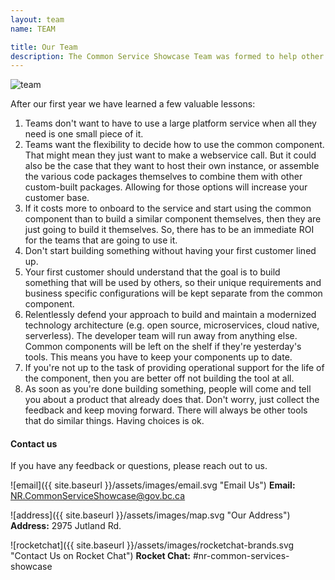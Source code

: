 ```yaml
---
layout: team
name: TEAM

title: Our Team
description: The Common Service Showcase Team was formed to help other development teams find and easily onboard to common services to reduce the duplication of software capabilities.
---
```

<div class="text-center mb-5">
    <img src="{{ site.baseurl }}/assets/images/csst-team.png" alt="team" title="Our Team">
</div>

After our first year we have learned a few valuable lessons:

1. Teams don't want to have to use a large platform service when all they need is one small piece of it.
1. Teams want the flexibility to decide how to use the common component. That might mean they just want to make a webservice call.  But it could also be the case that they want to host their own instance, or assemble the various code packages themselves to combine them with other custom-built packages. Allowing for those options will increase your customer base.
1. If it costs more to onboard to the service and start using the common component than to build a similar component themselves, then they are just going to build it themselves. So, there has to be an immediate ROI for the teams that are going to use it.
1. Don't start building something without having your first customer lined up.
1. Your first customer should understand that the goal is to build something that will be used by others, so their unique requirements and business specific configurations will be kept separate from the common component.
1. Relentlessly defend your approach to build and maintain a modernized technology architecture (e.g. open source, microservices, cloud native, serverless). The developer team will run away from anything else. Common components will be left on the shelf if they're yesterday's tools. This means you have to keep your components up to date.
1. If you're not up to the task of providing operational support for the life of the component, then you are better off not building the tool at all.
1. As soon as you're done building something, people will come and tell you about a product that already does that.  Don't worry, just collect the feedback and keep moving forward. There will always be other tools that do similar things. Having choices is ok.

#### Contact us

If you have any feedback or questions, please reach out to us.

![email]({{ site.baseurl }}/assets/images/email.svg "Email Us")
**Email:** NR.CommonServiceShowcase@gov.bc.ca


![address]({{ site.baseurl }}/assets/images/map.svg "Our Address")
**Address:** 2975 Jutland Rd.


![rocketchat]({{ site.baseurl }}/assets/images/rocketchat-brands.svg "Contact Us on Rocket Chat")
**Rocket Chat:** #nr-common-services-showcase
